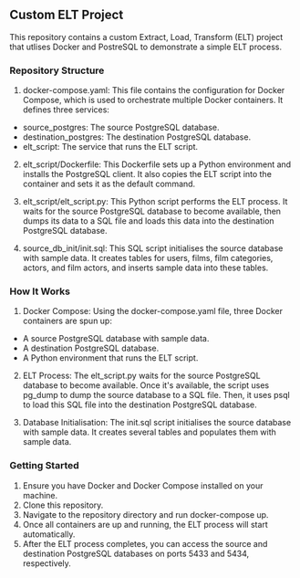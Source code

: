 ## Custom ELT Project

This repository contains a custom Extract, Load, Transform (ELT) project that utlises Docker and PostreSQL to demonstrate a simple ELT process.

### Repository Structure

1. docker-compose.yaml: This file contains the configuration for Docker Compose, which is used to orchestrate multiple Docker containers. It defines three services:
 - source_postgres: The source PostgreSQL database.
 - destination_postgres: The destination PostgreSQL database.
 - elt_script: The service that runs the ELT script.

2. elt_script/Dockerfile: This Dockerfile sets up a Python environment and installs the PostgreSQL client. It also copies the ELT script into the container and sets it as the default command.

3. elt_script/elt_script.py: This Python script performs the ELT process. It waits for the source PostgreSQL database to become available, then dumps its data to a SQL file and loads this data into the destination PostgreSQL database.

4. source_db_init/init.sql: This SQL script initialises the source database with sample data. It creates tables for users, films, film categories, actors, and film actors, and inserts sample data into these tables.

### How It Works

1. Docker Compose: Using the docker-compose.yaml file, three Docker containers are spun up:
 - A source PostgreSQL database with sample data.
 - A destination PostgreSQL database.
 - A Python environment that runs the ELT script.

2. ELT Process: The elt_script.py waits for the source PostgreSQL database to become available. Once it's available, the script uses pg_dump to dump the source database to a SQL file. Then, it uses psql to load this SQL file into the destination PostgreSQL database.

3. Database Initialisation: The init.sql script initialises the source database with sample data. It creates several tables and populates them with sample data.

### Getting Started

1. Ensure you have Docker and Docker Compose installed on your machine.
2. Clone this repository.
3. Navigate to the repository directory and run docker-compose up.
4. Once all containers are up and running, the ELT process will start automatically.
5. After the ELT process completes, you can access the source and destination PostgreSQL databases on ports 5433 and 5434, respectively.